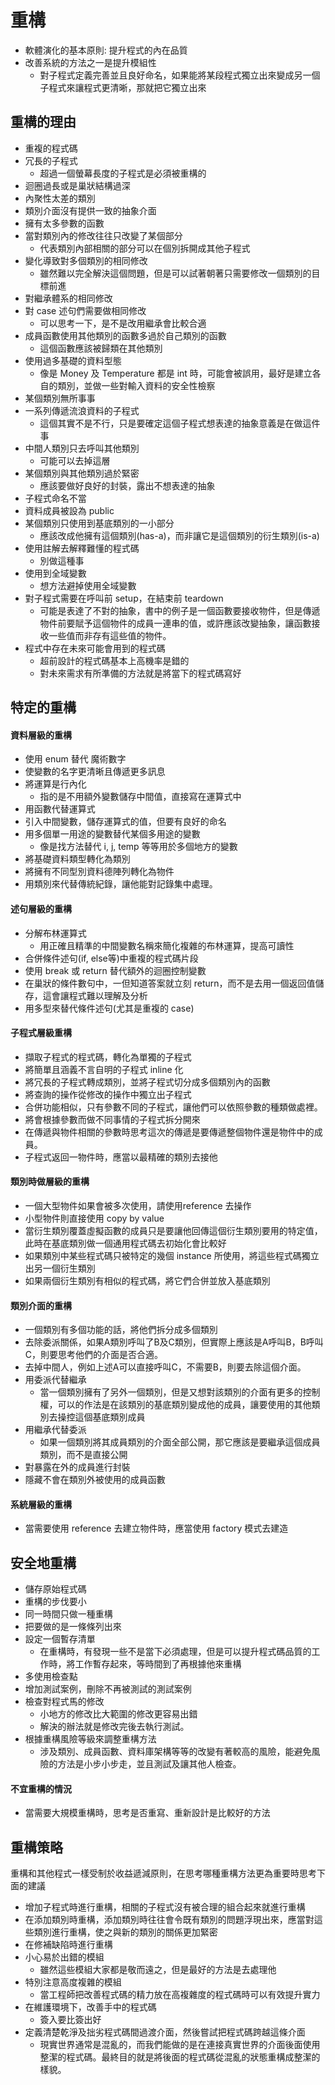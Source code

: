 # 重構
* 軟體演化的基本原則: 提升程式的內在品質
* 改善系統的方法之一是提升模組性
	* 對子程式定義完善並且良好命名，如果能將某段程式獨立出來變成另一個子程式來讓程式更清晰，那就把它獨立出來
## 重構的理由
* 重複的程式碼
* 冗長的子程式
	* 超過一個螢幕長度的子程式是必須被重構的
* 迴圈過長或是巢狀結構過深
* 內聚性太差的類別
* 類別介面沒有提供一致的抽象介面
* 擁有太多參數的函數
* 當對類別內的修改往往只改變了某個部分
	* 代表類別內部相關的部分可以在個別拆開成其他子程式
* 變化導致對多個類別的相同修改
	* 雖然難以完全解決這個問題，但是可以試著朝著只需要修改一個類別的目標前進
* 對繼承體系的相同修改
* 對 case 述句們需要做相同修改
	* 可以思考一下，是不是改用繼承會比較合適
* 成員函數使用其他類別的函數多過於自己類別的函數
	* 這個函數應該被歸類在其他類別
* 使用過多基礎的資料型態
	* 像是 Money 及 Temperature 都是 int 時，可能會被誤用，最好是建立各自的類別，並做一些對輸入資料的安全性檢察
* 某個類別無所事事
* 一系列傳遞流浪資料的子程式
	* 這個其實不是不行，只是要確定這個子程式想表達的抽象意義是在做這件事
* 中間人類別只去呼叫其他類別
	* 可能可以去掉這層
* 某個類別與其他類別過於緊密
	* 應該要做好良好的封裝，露出不想表達的抽象
* 子程式命名不當
* 資料成員被設為 public
* 某個類別只使用到基底類別的一小部分
	* 應該改成他擁有這個類別(has-a)，而非讓它是這個類別的衍生類別(is-a)
* 使用註解去解釋難懂的程式碼
	* 別做這種事
* 使用到全域變數
	* 想方法避掉使用全域變數
* 對子程式需要在呼叫前 setup，在結束前 teardown
	* 可能是表達了不對的抽象，書中的例子是一個函數要接收物件，但是傳遞物件前要賦予這個物件的成員一連串的值，或許應該改變抽象，讓函數接收一些值而非存有這些值的物件。
* 程式中存在未來可能會用到的程式碼
	* 超前設計的程式碼基本上高機率是錯的
	* 對未來需求有所準備的方法就是將當下的程式碼寫好
## 特定的重構
#### 資料層級的重構
* 使用 enum 替代 魔術數字
* 使變數的名字更清晰且傳遞更多訊息
* 將運算是行內化
	* 指的是不用額外變數儲存中間值，直接寫在運算式中
* 用函數代替運算式
* 引入中間變數，儲存運算式的值，但要有良好的命名
* 用多個單一用途的變數替代某個多用途的變數
	* 像是找方法替代 i, j, temp 等等用於多個地方的變數
* 將基礎資料類型轉化為類別
* 將擁有不同型別資料德陣列轉化為物件
* 用類別來代替傳統紀錄，讓他能對記錄集中處理。
#### 述句層級的重構
* 分解布林運算式
	* 用正確且精準的中間變數名稱來簡化複雜的布林運算，提高可讀性
* 合併條件述句(if, else等)中重複的程式碼片段
* 使用 break 或 return 替代額外的迴圈控制變數
* 在巢狀的條件數句中，一但知道答案就立刻 return，而不是去用一個返回值儲存，這會讓程式難以理解及分析
* 用多型來替代條件述句(尤其是重複的 case)
#### 子程式層級重構
* 擷取子程式的程式碼，轉化為單獨的子程式
* 將簡單且涵義不言自明的子程式 inline 化
* 將冗長的子程式轉成類別，並將子程式切分成多個類別內的函數
* 將查詢的操作從修改的操作中獨立出子程式
* 合併功能相似，只有參數不同的子程式，讓他們可以依照參數的種類做處裡。
* 將會根據參數而做不同事情的子程式拆分開來
* 在傳遞與物件相關的參數時思考這次的傳遞是要傳遞整個物件還是物件中的成員。
* 子程式返回一物件時，應當以最精確的類別去接他
#### 類別時做層級的重構
* 一個大型物件如果會被多次使用，請使用reference 去操作
* 小型物件則直接使用 copy by value
* 當衍生類別覆蓋虛擬函數的成員只是要讓他回傳這個衍生類別要用的特定值，此時在基底類別做一個通用程式碼去初始化會比較好
* 如果類別中某些程式碼只被特定的幾個 instance 所使用，將這些程式碼獨立出另一個衍生類別
* 如果兩個衍生類別有相似的程式碼，將它們合併並放入基底類別
#### 類別介面的重構
* 一個類別有多個功能的話，將他們拆分成多個類別
* 去除委派關係，如果A類別呼叫了B及C類別，但實際上應該是A呼叫B，B呼叫C，則要思考他們的介面是否合適。
* 去掉中間人，例如上述A可以直接呼叫C，不需要B，則要去除這個介面。
* 用委派代替繼承
	* 當一個類別擁有了另外一個類別，但是又想對該類別的介面有更多的控制權，可以的作法是在該類別的基底類別變成他的成員，讓要使用的其他類別去操控這個基底類別成員
* 用繼承代替委派
	* 如果一個類別將其成員類別的介面全部公開，那它應該是要繼承這個成員類別，而不是直接公開
* 對暴露在外的成員進行封裝
* 隱藏不會在類別外被使用的成員函數
#### 系統層級的重構
* 當需要使用 reference 去建立物件時，應當使用 factory 模式去建造
## 安全地重構
* 儲存原始程式碼
* 重構的步伐要小
* 同一時間只做一種重構
* 把要做的是一條條列出來
* 設定一個暫存清單
	* 在重構時，有發現一些不是當下必須處理，但是可以提升程式碼品質的工作時，將工作暫存起來，等時間到了再根據他來重構
* 多使用檢查點
* 增加測試案例，刪除不再被測試的測試案例
* 檢查對程式馬的修改
	* 小地方的修改比大範圍的修改更容易出錯
	* 解決的辦法就是修改完後去執行測試。
* 根據重構風險等級來調整重構方法
	* 涉及類別、成員函數、資料庫架構等等的改變有著較高的風險，能避免風險的方法是小步小步走，並且測試及讓其他人檢查。
#### 不宜重構的情況
* 當需要大規模重構時，思考是否重寫、重新設計是比較好的方法
## 重構策略
重構和其他程式一樣受制於收益遞減原則，在思考哪種重構方法更為重要時思考下面的建議
* 增加子程式時進行重構，相關的子程式沒有被合理的組合起來就進行重構
* 在添加類別時重構，添加類別時往往會令既有類別的問題浮現出來，應當對這些類別進行重構，使之與新的類別的關係更加緊密
* 在修補缺陷時進行重構
* 小心易於出錯的模組
	* 雖然這些模組大家都是敬而遠之，但是最好的方法是去處理他
* 特別注意高度複雜的模組
	* 當工程師把改善程式碼的精力放在高複雜度的程式碼時可以有效提升實力
* 在維護環境下，改善手中的程式碼
	* 簽入要比簽出好
* 定義清楚乾淨及拙劣程式碼間過渡介面，然後嘗試把程式碼跨越這條介面
	* 現實世界通常是混亂的，而我們能做的是在連接真實世界的介面後面使用整潔的程式碼。最終目的就是將後面的程式碼從混亂的狀態重構成整潔的樣貌。
<!--stackedit_data:
eyJoaXN0b3J5IjpbLTg2MTA1Mzc5OCwxNzY2OTc2Mjk1LDk3Nz
I1ODY0MiwtMzA3NDgyNTUsLTM0NjE5MDA4LDEwNzYwMzQ0ODgs
LTkxODUyMTI5NywtODg5Mjg1NDg3LC0xNjI3NDY3Mzc4LC0xMD
E2NjY0NDAyLC0xMjIyMTgwNDk4LDEyMDQ1Nzc1ODEsLTE0Mjgx
MTMyNSwxOTIwNDI2NTVdfQ==
-->